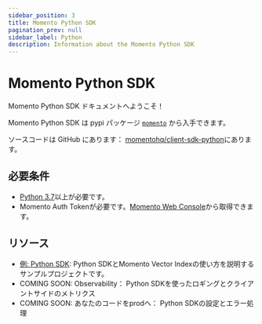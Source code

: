 ```yaml
---
sidebar_position: 3
title: Momento Python SDK
pagination_prev: null
sidebar_label: Python
description: Information about the Momento Python SDK
---
```


# Momento Python SDK

Momento Python SDK ドキュメントへようこそ！

Momento Python SDK は pypi パッケージ [`momento`](https://pypi.org/project/momento/) から入手できます。

ソースコードは GitHub にあります： [momentohq/client-sdk-python](https://github.com/momentohq/client-sdk-python)にあります。

## 必要条件

- [Python 3.7](https://www.python.org/downloads/)以上が必要です。
- Momento Auth Tokenが必要です。[Momento Web Console](https://console.gomomento.com/)から取得できます。
## リソース

- [例: Python SDK](https://github.com/momentohq/client-sdk-python/blob/main/examples/README.md): Python SDKとMomento Vector Indexの使い方を説明するサンプルプロジェクトです。
- COMING SOON: Observability： Python SDKを使ったロギングとクライアントサイドのメトリクス
- COMING SOON: あなたのコードをprodへ： Python SDKの設定とエラー処理
